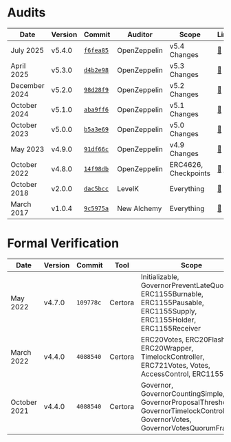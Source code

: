 # Audits

| Date          | Version | Commit                                                                           | Auditor      | Scope                | Links                                                       |
| ------------- | ------- | -------------------------------------------------------------------------------- | ------------ | -------------------- | ----------------------------------------------------------- |
| July 2025     | v5.4.0  | [`f6fea85`](https://github.com/openzeppelin/openzeppelin-contracts/tree/f6fea85) | OpenZeppelin | v5.4 Changes         | [🔗](./2025-07-v5.4.pdf)                                    |
| April 2025    | v5.3.0  | [`d4b2e98`](https://github.com/openzeppelin/openzeppelin-contracts/tree/d4b2e98) | OpenZeppelin | v5.3 Changes         | [🔗](./2025-04-v5.3.pdf)                                    |
| December 2024 | v5.2.0  | [`98d28f9`](https://github.com/openzeppelin/openzeppelin-contracts/tree/98d28f9) | OpenZeppelin | v5.2 Changes         | [🔗](./2024-12-v5.2.pdf)                                    |
| October 2024  | v5.1.0  | [`aba9ff6`](https://github.com/openzeppelin/openzeppelin-contracts/tree/aba9ff6) | OpenZeppelin | v5.1 Changes         | [🔗](./2024-10-v5.1.pdf)                                    |
| October 2023  | v5.0.0  | [`b5a3e69`](https://github.com/openzeppelin/openzeppelin-contracts/tree/b5a3e69) | OpenZeppelin | v5.0 Changes         | [🔗](./2023-10-v5.0.pdf)                                    |
| May 2023      | v4.9.0  | [`91df66c`](https://github.com/openzeppelin/openzeppelin-contracts/tree/91df66c) | OpenZeppelin | v4.9 Changes         | [🔗](./2023-05-v4.9.pdf)                                    |
| October 2022  | v4.8.0  | [`14f98db`](https://github.com/openzeppelin/openzeppelin-contracts/tree/14f98db) | OpenZeppelin | ERC4626, Checkpoints | [🔗](./2022-10-ERC4626.pdf) [🔗](./2022-10-Checkpoints.pdf) |
| October 2018  | v2.0.0  | [`dac5bcc`](https://github.com/openzeppelin/openzeppelin-contracts/tree/dac5bcc) | LevelK       | Everything           | [🔗](./2018-10.pdf)                                         |
| March 2017    | v1.0.4  | [`9c5975a`](https://github.com/openzeppelin/openzeppelin-contracts/tree/9c5975a) | New Alchemy  | Everything           | [🔗](./2017-03.md)                                          |

# Formal Verification

| Date         | Version | Commit    | Tool    | Scope                                                                                                                            | Links                                |
| ------------ | ------- | --------- | ------- | -------------------------------------------------------------------------------------------------------------------------------- | ------------------------------------ |
| May 2022     | v4.7.0  | `109778c` | Certora | Initializable, GovernorPreventLateQuorum, ERC1155Burnable, ERC1155Pausable, ERC1155Supply, ERC1155Holder, ERC1155Receiver        | [🔗](../certora/reports/2022-05.pdf) |
| March 2022   | v4.4.0  | `4088540` | Certora | ERC20Votes, ERC20FlashMint, ERC20Wrapper, TimelockController, ERC721Votes, Votes, AccessControl, ERC1155                         | [🔗](../certora/reports/2022-03.pdf) |
| October 2021 | v4.4.0  | `4088540` | Certora | Governor, GovernorCountingSimple, GovernorProposalThreshold, GovernorTimelockControl, GovernorVotes, GovernorVotesQuorumFraction | [🔗](../certora/reports/2021-10.pdf) |
